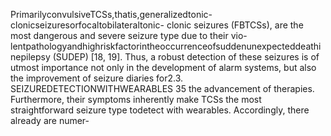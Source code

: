 PrimarilyconvulsiveTCSs,thatis,generalizedtonic-clonicseizuresorfocaltobilateraltonic-
clonic seizures (FBTCSs), are the most dangerous and severe seizure type due to their vio-
lentpathologyandhighriskfactorintheoccurrenceofsuddenunexpecteddeathinepilepsy
(SUDEP) [18, 19]. Thus, a robust detection of these seizures is of utmost importance not
only in the development of alarm systems, but also the improvement of seizure diaries for2.3. SEIZUREDETECTIONWITHWEARABLES 35
the advancement of therapies. Furthermore, their symptoms inherently make TCSs the most
straightforward seizure type todetect with wearables. Accordingly, there already are numer-